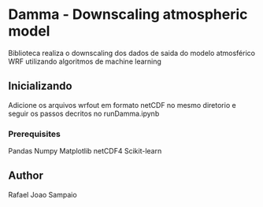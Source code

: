 # Damma - Downscaling atmospheric model

Biblioteca realiza o downscaling dos dados de saida do modelo atmosférico WRF utilizando algoritmos de machine learning 

## Inicializando 

Adicione os arquivos wrfout em formato netCDF no mesmo diretorio e seguir os passos decritos no runDamma.ipynb

### Prerequisites

Pandas
Numpy
Matplotlib
netCDF4
Scikit-learn


## Author

Rafael Joao Sampaio

